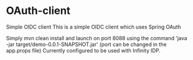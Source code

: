 # OAuth-client
Simple OIDC client
This is a simple OIDC client which uses Spring OAuth

Simply mvn clean install and launch on port 8088 using the command 'java -jar target/demo-0.0.1-SNAPSHOT.jar'  (port can be changed in the app.props file)
Currently configured to be used with Infinity IDP.
